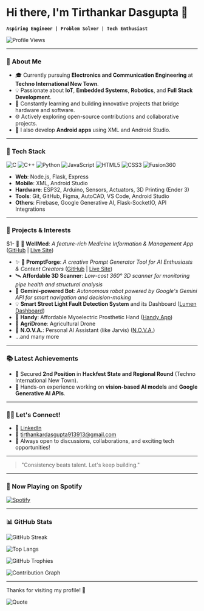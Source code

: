 # Hi there, I'm Tirthankar Dasgupta 👋

**`Aspiring Engineer | Problem Solver | Tech Enthusiast`**

![Profile Views](https://komarev.com/ghpvc/?username=MrTG1B\&label=Profile%20views\&color=0e75b6\&style=flat)

---

### 🔗 About Me

* 🎓 Currently pursuing **Electronics and Communication Engineering** at **Techno International New Town**.
* 💡 Passionate about **IoT**, **Embedded Systems**, **Robotics**, and **Full Stack Development**.
* 🚀 Constantly learning and building innovative projects that bridge hardware and software.
* 🌐 Actively exploring open-source contributions and collaborative projects.
* 📱 I also develop **Android apps** using XML and Android Studio.

---

### 🔬 Tech Stack

![C](https://img.shields.io/badge/-C-00599C?style=flat-square\&logo=c\&logoColor=white)
![C++](https://img.shields.io/badge/-C++-00599C?style=flat-square\&logo=c%2B%2B\&logoColor=white)
![Python](https://img.shields.io/badge/-Python-3776AB?style=flat-square\&logo=python\&logoColor=white)
![JavaScript](https://img.shields.io/badge/-JavaScript-F7DF1E?style=flat-square\&logo=javascript\&logoColor=black)
![HTML5](https://img.shields.io/badge/-HTML5-E34F26?style=flat-square\&logo=html5\&logoColor=white)
![CSS3](https://img.shields.io/badge/-CSS3-1572B6?style=flat-square\&logo=css3\&logoColor=white)
![Fusion360](https://img.shields.io/badge/-Fusion360-1797ED?style=flat-square\&logo=autodesk\&logoColor=white)

* **Web**: Node.js, Flask, Express
* **Mobile**: XML, Android Studio
* **Hardware**: ESP32, Arduino, Sensors, Actuators, 3D Printing (Ender 3)
* **Tools**: Git, GitHub, Figma, AutoCAD, VS Code, Android Studio
* **Others**: Firebase, Google Generative AI, Flask-SocketIO, API Integrations

---

### 💼 Projects & Interests

\$1- 💊 🚀 **WellMed**: *A feature-rich Medicine Information & Management App* ([GitHub](https://github.com/MrTG1B/WellMed) | [Live Site](https://wellmed.vercel.app/))

* ✨ 🌟 **PromptForge**: *A creative Prompt Generator Tool for AI Enthusiasts & Content Creators* ([GitHub](https://github.com/MrTG1B/PromptForge) | [Live Site](https://prompt-forge-blond.vercel.app/))
* 🛰️ **Affordable 3D Scanner**: *Low-cost 360° 3D scanner for monitoring pipe health and structural analysis*
* 🤖 **Gemini-powered Bot**: *Autonomous robot powered by Google's Gemini API for smart navigation and decision-making*
* 💡 **Smart Street Light Fault Detection System** and its Dashboard ([Lumen Dashboard](https://github.com/MrTG1B/Lumen_Dashboard))
* 🦾 **Handy**: Affordable Myoelectric Prosthetic Hand ([Handy App](https://github.com/MrTG1B/Handy_App))
* 🚁 **AgriDrone**: Agricultural Drone
* 🤖 **N.O.V.A.**: Personal AI Assistant (like Jarvis) ([N.O.V.A.](https://github.com/MrTG1B/NOVA))
* …and many more

---

### 📚 Latest Achievements

* 👑 Secured **2nd Position** in **Hackfest State and Regional Round** (Techno International New Town).
* 🖖 Hands-on experience working on **vision-based AI models** and **Google Generative AI APIs**.

---

### 🚶‍♂️ Let's Connect!

* 💌 [LinkedIn](https://www.linkedin.com/in/tirthankar-dasgupta-mrtg1b)
* 📧 [tirthankardasgupta913913@gmail.com](mailto:tirthankardasgupta913913@gmail.com)
* 💬 Always open to discussions, collaborations, and exciting tech opportunities!

---

> "Consistency beats talent. Let's keep building."

---

### 🎵 Now Playing on Spotify

[![Spotify](https://novatorem-swart-three.vercel.app/api/spotify)](https://open.spotify.com/user/)

---

### 📊 GitHub Stats

![GitHub Streak](https://github-readme-streak-stats.herokuapp.com/?user=MrTG1B\&theme=tokyonight)

![Top Langs](https://github-readme-stats.vercel.app/api/top-langs/?username=MrTG1B\&layout=compact\&theme=tokyonight)

![GitHub Trophies](https://github-profile-trophy.vercel.app/?username=MrTG1B\&theme=tokyonight\&no-frame=true\&column=4\&margin-w=15\&margin-h=15)

![Contribution Graph](https://github-readme-activity-graph.vercel.app/graph?username=MrTG1B\&theme=green)

---

Thanks for visiting my profile! 💚

![Quote](https://quotes-github-readme.vercel.app/api?type=horizontal\&theme=tokyonight)
